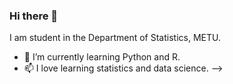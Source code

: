 ### Hi there 👋
  I am student in the Department of Statistics, METU.


- 🔭 I’m currently learning Python and R.
- 📫 I love learning statistics and data science.
-->
